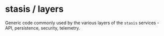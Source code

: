 # stasis / layers

Generic code commonly used by the various layers of the `stasis` services - API, persistence, security, telemetry.
